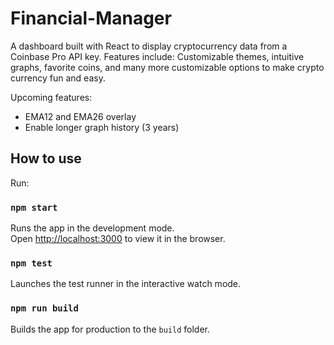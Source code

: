 # Financial-Manager
A dashboard built with React to display cryptocurrency data from a Coinbase Pro API key. Features include: Customizable themes, intuitive graphs, favorite coins, and many more customizable options to make crypto currency fun and easy.

Upcoming features:
- EMA12 and EMA26 overlay
- Enable longer graph history (3 years)

## How to use

Run:

### `npm start`

Runs the app in the development mode.<br>
Open [http://localhost:3000](http://localhost:3000) to view it in the browser.

### `npm test`

Launches the test runner in the interactive watch mode.<br>

### `npm run build`

Builds the app for production to the `build` folder.<br>